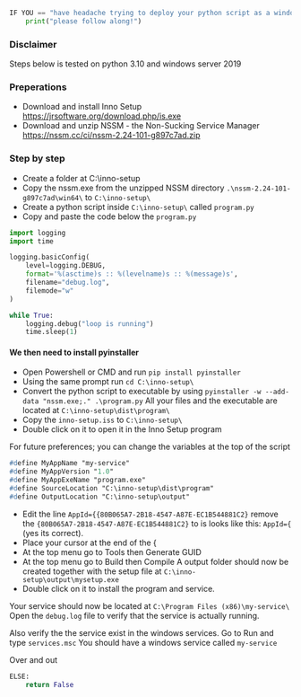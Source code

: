 ```python 
IF YOU == "have headache trying to deploy your python script as a windows service?":
    print("please follow along!")
```
    

### Disclaimer
Steps below is tested on python 3.10 and windows server 2019

### Preperations
* Download and install Inno Setup
https://jrsoftware.org/download.php/is.exe
* Download and unzip NSSM - the Non-Sucking Service Manager
https://nssm.cc/ci/nssm-2.24-101-g897c7ad.zip

### Step by step
* Create a folder at C:\inno-setup
* Copy the nssm.exe from the unzipped NSSM directory ```.\nssm-2.24-101-g897c7ad\win64\``` to ```C:\inno-setup\```
* Create a python script inside ```C:\inno-setup\``` called ```program.py```
* Copy and paste the code below the ```program.py```
```python
import logging
import time

logging.basicConfig(
    level=logging.DEBUG,
    format='%(asctime)s :: %(levelname)s :: %(message)s',
    filename="debug.log",
    filemode="w"
)

while True:
    logging.debug("loop is running")
    time.sleep(1)
```

#### We then need to install pyinstaller 
* Open Powershell or CMD and run ```pip install pyinstaller```
* Using the same prompt run ```cd C:\inno-setup\```
* Convert the python script to executable by using ```pyinstaller -w --add-data "nssm.exe;." .\program.py```
All your files and the executable are located at ```C:\inno-setup\dist\program\```
* Copy the ```inno-setup.iss``` to ```C:\inno-setup\```
* Double click on it to open it in the Inno Setup program

For future preferences; you can change the variables at the top of the script
```pascal
#define MyAppName "my-service"
#define MyAppVersion "1.0"
#define MyAppExeName "program.exe"
#define SourceLocation "C:\inno-setup\dist\program"
#define OutputLocation "C:\inno-setup\output"
```

* Edit the line ```AppId={{80B065A7-2B18-4547-A87E-EC1B544881C2}``` remove the ```{80B065A7-2B18-4547-A87E-EC1B544881C2}``` to is looks like this: ```AppId={``` (yes its correct). 
* Place your cursor at the end of the {
* At the top menu go to Tools then Generate GUID
* At the top menu go to Build then Compile
A output folder should now be created together with the setup file at ```C:\inno-setup\output\mysetup.exe```
* Double click on it to install the program and service.

Your service should now be located at ```C:\Program Files (x86)\my-service\```
Open the ```debug.log``` file to verify that the service is actually running.

Also verify the the service exist in the windows services. Go to Run and type ```services.msc```
You should have a windows service called ```my-service```

Over and out

```python
ELSE:
    return False
```
